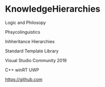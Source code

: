 # KnowledgeHierarchies
Logic and Philosopy

Phsycolinguistics

Inhheritance Hierarchies

Standard Template Library

Visual Studio Community 2019

C++ winRT UWP

https://github.com
